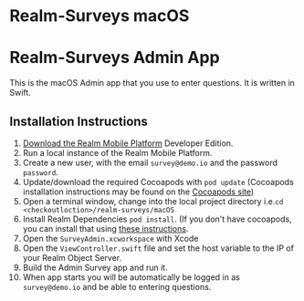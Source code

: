 # Realm-Surveys macOS

# Realm-Surveys Admin App

This is the macOS Admin app that you use to enter questions.  It is written in Swift.

## Installation Instructions

1. [Download the Realm Mobile Platform](https://realm.io/docs/realm-mobile-platform/get-started/) Developer Edition.
2. Run a local instance of the Realm Mobile Platform.
3. Create a new user, with the email `survey@demo.io` and the password `password`.
4. Update/download the required Cocoapods with `pod update` (Cocoapods installation instructions may be found on the [Cocoapods site](https://cocoapods.org))
5. Open a terminal window, change into the local project directory i.e.`cd <checkoutloction>/realm-surveys/macOS`
5. Install Realm Dependencies `pod install`.  (If you don't have cocoapods, you can install that using [these instructions](https://cocoapods.org/#install).
5. Open the `SurveyAdmin.xcworkspace` with Xcode
6. Open the `ViewController.swift` file and set the host variable to the IP of your Realm Object Server.
7. Build the Admin Survey app and run it.
8. When app starts you will be automatically be logged in as `survey@demo.io` and be able to entering questions.
